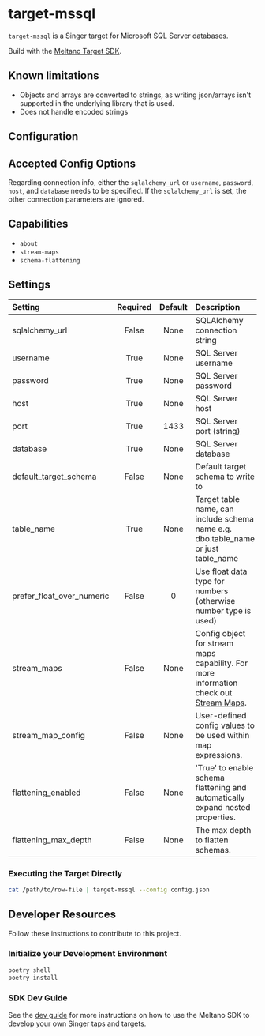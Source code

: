# target-mssql

`target-mssql` is a Singer target for Microsoft SQL Server databases.

Build with the [Meltano Target SDK](https://sdk.meltano.com).

## Known limitations

- Objects and arrays are converted to strings, as writing json/arrays isn't supported in the underlying library that is used.
- Does not handle encoded strings

## Configuration

## Accepted Config Options

Regarding connection info, either the `sqlalchemy_url` or `username`, `password`, `host`, and `database` needs to be specified. If the `sqlalchemy_url` is set, the other connection parameters are ignored.

## Capabilities

- `about`
- `stream-maps`
- `schema-flattening`

## Settings

| Setting                   | Required | Default | Description                                                                                                                                 |
| :------------------------ | :------: | :-----: | :------------------------------------------------------------------------------------------------------------------------------------------ |
| sqlalchemy_url            |  False   |  None   | SQLAlchemy connection string                                                                                                                |
| username                  |   True   |  None   | SQL Server username                                                                                                                         |
| password                  |   True   |  None   | SQL Server password                                                                                                                         |
| host                      |   True   |  None   | SQL Server host                                                                                                                             |
| port                      |   True   |  1433   | SQL Server port (string)                                                                                                                    |
| database                  |   True   |  None   | SQL Server database                                                                                                                         |
| default_target_schema     |  False   |  None   | Default target schema to write to                                                                                                           |
| table_name                |   True   |  None   | Target table name, can include schema name e.g. dbo.table_name or just table_name                                                           |
| prefer_float_over_numeric |  False   |    0    | Use float data type for numbers (otherwise number type is used)                                                                             |
| stream_maps               |  False   |  None   | Config object for stream maps capability. For more information check out [Stream Maps](https://sdk.meltano.com/en/latest/stream_maps.html). |
| stream_map_config         |  False   |  None   | User-defined config values to be used within map expressions.                                                                               |
| flattening_enabled        |  False   |  None   | 'True' to enable schema flattening and automatically expand nested properties.                                                              |
| flattening_max_depth      |  False   |  None   | The max depth to flatten schemas.                                                                                                           |

### Executing the Target Directly

```bash
cat /path/to/row-file | target-mssql --config config.json
```

## Developer Resources

Follow these instructions to contribute to this project.

### Initialize your Development Environment

```bash
poetry shell
poetry install
```

### SDK Dev Guide

See the [dev guide](https://sdk.meltano.com/en/latest/dev_guide.html) for more instructions on how to use the Meltano SDK to
develop your own Singer taps and targets.
